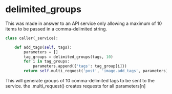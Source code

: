 delimited_groups
================

This was made in answer to an API service only allowing a maximum of 10 items to
be passed in a comma-delimited string.

```python
class caller(_service):

	def add_tags(self, tags):
		parameters = []
		tag_groups = delimited_groups(tags, 10)
		for i in tag_groups:
			parameters.append({'tags': tag_group[i]})
		return self.multi_request('post', 'image.add_tags', parameters)
```

This will generate groups of 10 comma-delimited tags to be sent to the service.
the .multi_request() creates requests for all parameters[n]